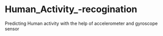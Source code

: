 # Human_Activity_-recogination
Predicting Human activity with the help of accelerometer and gyroscope sensor
